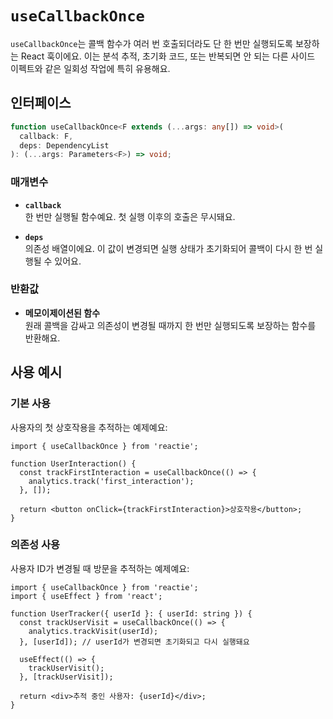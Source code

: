# `useCallbackOnce`

`useCallbackOnce`는 콜백 함수가 여러 번 호출되더라도 단 한 번만 실행되도록 보장하는 React 훅이에요. 이는 분석 추적, 초기화 코드, 또는 반복되면 안 되는 다른 사이드 이펙트와 같은 일회성 작업에 특히 유용해요.

## 인터페이스

```typescript
function useCallbackOnce<F extends (...args: any[]) => void>(
  callback: F,
  deps: DependencyList
): (...args: Parameters<F>) => void;
```

### 매개변수

- **`callback`**  
  한 번만 실행될 함수예요. 첫 실행 이후의 호출은 무시돼요.

- **`deps`**  
  의존성 배열이에요. 이 값이 변경되면 실행 상태가 초기화되어 콜백이 다시 한 번 실행될 수 있어요.

### 반환값

- **메모이제이션된 함수**  
  원래 콜백을 감싸고 의존성이 변경될 때까지 한 번만 실행되도록 보장하는 함수를 반환해요.

## 사용 예시

### 기본 사용

사용자의 첫 상호작용을 추적하는 예제예요:

```tsx
import { useCallbackOnce } from 'reactie';

function UserInteraction() {
  const trackFirstInteraction = useCallbackOnce(() => {
    analytics.track('first_interaction');
  }, []);

  return <button onClick={trackFirstInteraction}>상호작용</button>;
}
```

### 의존성 사용

사용자 ID가 변경될 때 방문을 추적하는 예제예요:

```tsx
import { useCallbackOnce } from 'reactie';
import { useEffect } from 'react';

function UserTracker({ userId }: { userId: string }) {
  const trackUserVisit = useCallbackOnce(() => {
    analytics.trackVisit(userId);
  }, [userId]); // userId가 변경되면 초기화되고 다시 실행돼요

  useEffect(() => {
    trackUserVisit();
  }, [trackUserVisit]);

  return <div>추적 중인 사용자: {userId}</div>;
}
```
